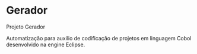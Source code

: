 # Gerador

Projeto Gerador

Automatização para auxilio de codificação de projetos em linguagem Cobol desenvolvido na engine Eclipse.
